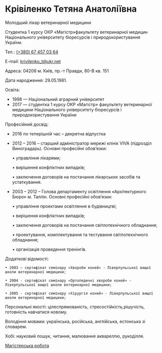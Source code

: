 # Крівіленко Тетяна Анатоліївна

Молодший лікар ветеринарної медицини

Студентка 1 курсу ОКР «Магістр»факультету ветеринарної медицин  Національного університету біоресурсів і природокористування України.

Тел.: [(+380) 67 457 03 64](tel:+380674570364)

E-mail: [krivilenko_t@ukr.net](mailto:krivilenko_t@ukr.net)

Адреса: 04208 м. Київ, пр.-т Правди, 80-В кв. 151

Дата народження: 29.05.1981.

Освіта:
 - 1998 — Національний аграрний університет
 - 2017 — студентка 1 курсу ОКР «Магістр» факультету ветеринарної медицини Національного університету біоресурсів і природокористування України 

Професійний досвід:
- 2016 по теперішній час – декретна відпустка
- 2012 – 2016 – старший адміністратор мережі клінік VIVA (підрозділ Виноградарь). Основні професійні обов’язки:
    
    • управління лікарями;
    
    • вирішення конфліктних випадків;
    
    • заключення договорів на постачання лікарських засобів та устаткування.

- 2003 – 2012 – Голова департаменту освітлення «Архітектурного Бюро» м. Таллін. Основні професійні обов’язки:

  • управління проектами освітлення в будівництві;

  • вирішення конфліктних випадків;

  • заключення договорів на постачання світлотехнічного обладнання;

  • проектування, комплектування та тестування світлотехнічного обладнання;

  • організація проведення тренінгів.

Додаткові відомості:
    
    • 2003 – сертифікат семінару «Хвороби коней» - Ліверпульської вищої школи ветеринарної медицини;
    
    • 2004 - сертифікат семінару «Ортопедичні хвороби коней» - Ліверпульської вищої школи ветеринарної медицини;
    
    • 2005 - сертифікат семінару «Хірургія коней» - Ліверпульської вищої школи ветеринарної медицини;

Персональні якості: цілеспрямованість, стресостійкість,рішучість, готовність навчатися новому.

Володіння мовами: українська, російська, англійська, естонська зі словарем.

Хобі: науковий пошук, читання, малювання аквареллю, рукоділля.

[Магістерська робота](https://krivilenko.github.io/my_masters_paper)
